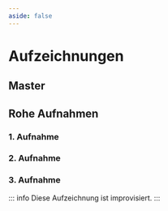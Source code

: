 ```yaml
---
aside: false
---
```

<script setup lang="ts">
import YouTubeEmbed from '../code/components/YouTubeEmbed.vue';
</script>

# Aufzeichnungen

## Master

<YouTubeEmbed src="" />

## Rohe Aufnahmen

### 1. Aufnahme

<YouTubeEmbed src="" />

### 2. Aufnahme

<YouTubeEmbed src="" />

### 3. Aufnahme

::: info
Diese Aufzeichnung ist improvisiert.
:::

<YouTubeEmbed src="" />
